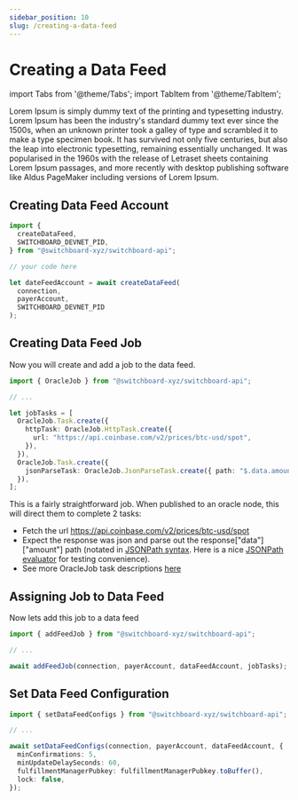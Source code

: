 ```yaml
---
sidebar_position: 10
slug: /creating-a-data-feed
---
```


# Creating a Data Feed

import Tabs from '@theme/Tabs';
import TabItem from '@theme/TabItem';

Lorem Ipsum is simply dummy text of the printing and typesetting industry. Lorem Ipsum has been the industry's standard dummy text ever since the 1500s, when an unknown printer took a galley of type and scrambled it to make a type specimen book. It has survived not only five centuries, but also the leap into electronic typesetting, remaining essentially unchanged. It was popularised in the 1960s with the release of Letraset sheets containing Lorem Ipsum passages, and more recently with desktop publishing software like Aldus PageMaker including versions of Lorem Ipsum.

## Creating Data Feed Account

<Tabs>
<TabItem value="ts" label="Typescript" default>

```ts
import {
  createDataFeed,
  SWITCHBOARD_DEVNET_PID,
} from "@switchboard-xyz/switchboard-api";

// your code here

let dateFeedAccount = await createDataFeed(
  connection,
  payerAccount,
  SWITCHBOARD_DEVNET_PID
);
```

</TabItem>

</Tabs>

## Creating Data Feed Job

Now you will create and add a job to the data feed.

<Tabs>
<TabItem value="ts" label="Typescript" default>

```ts
import { OracleJob } from "@switchboard-xyz/switchboard-api";

// ...

let jobTasks = [
  OracleJob.Task.create({
    httpTask: OracleJob.HttpTask.create({
      url: "https://api.coinbase.com/v2/prices/btc-usd/spot",
    }),
  }),
  OracleJob.Task.create({
    jsonParseTask: OracleJob.JsonParseTask.create({ path: "$.data.amount" }),
  }),
];
```

</TabItem>

</Tabs>

This is a fairly straightforward job. When published to an oracle node, this will direct them to complete 2 tasks:

- Fetch the url https://api.coinbase.com/v2/prices/btc-usd/spot
- Expect the response was json and parse out the response["data"]["amount"] path (notated in [JSONPath syntax](https://datatracker.ietf.org/doc/html/draft-goessner-dispatch-jsonpath-00). Here is a nice [JSONPath evaluator](https://www.jsonquerytool.com/sample/jsonpathfilterbyarraycontents) for testing convenience).
- See more OracleJob task descriptions [here](https://switchboard-protodoc.tiiny.site/#OracleJob)

## Assigning Job to Data Feed

Now lets add this job to a data feed

<Tabs>
<TabItem value="ts" label="Typescript" default>

```ts
import { addFeedJob } from "@switchboard-xyz/switchboard-api";

// ...

await addFeedJob(connection, payerAccount, dataFeedAccount, jobTasks);
```

</TabItem>

</Tabs>

## Set Data Feed Configuration

<Tabs>
<TabItem value="ts" label="Typescript" default>

```ts
import { setDataFeedConfigs } from "@switchboard-xyz/switchboard-api";

// ...

await setDataFeedConfigs(connection, payerAccount, dataFeedAccount, {
  minConfirmations: 5,
  minUpdateDelaySeconds: 60,
  fulfillmentManagerPubkey: fulfillmentManagerPubkey.toBuffer(),
  lock: false,
});
```

</TabItem>

</Tabs>
